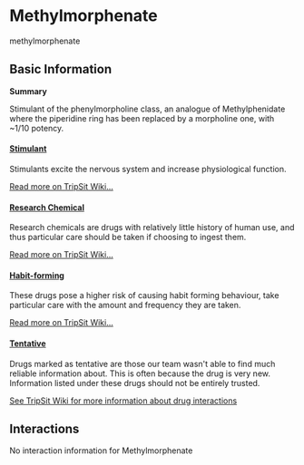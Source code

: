 # Methylmorphenate

methylmorphenate

## Basic Information

**Summary**

Stimulant of the phenylmorpholine class, an analogue of Methylphenidate where the piperidine ring has been replaced by a morpholine one, with \~1/10 potency.

#### [Stimulant](/category/stimulant)

Stimulants excite the nervous system and increase physiological function.

[Read more on TripSit Wiki...](#{category.wiki})

#### [Research Chemical](/category/research-chemical)

Research chemicals are drugs with relatively little history of human use, and thus particular care should be taken if choosing to ingest them.

[Read more on TripSit Wiki...](#{category.wiki})

#### [Habit-forming](/category/habit-forming)

These drugs pose a higher risk of causing habit forming behaviour, take particular care with the amount and frequency they are taken.

[Read more on TripSit Wiki...](#{category.wiki})

#### [Tentative](/category/tentative)

Drugs marked as tentative are those our team wasn't able to find much reliable information about. This is often because the drug is very new. Information listed under these drugs should not be entirely trusted.

[See TripSit Wiki for more information about drug interactions](http://combo.tripsit.me/)

## Interactions

No interaction information for Methylmorphenate